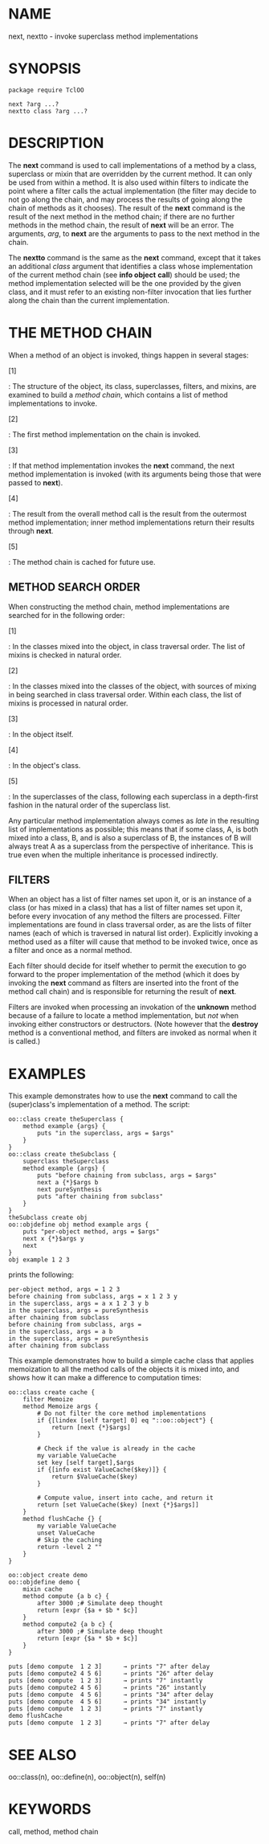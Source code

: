 # NAME

next, nextto - invoke superclass method implementations

# SYNOPSIS

    package require TclOO

    next ?arg ...?
    nextto class ?arg ...?

# DESCRIPTION

The **next** command is used to call implementations of a method by a
class, superclass or mixin that are overridden by the current method. It
can only be used from within a method. It is also used within filters to
indicate the point where a filter calls the actual implementation (the
filter may decide to not go along the chain, and may process the results
of going along the chain of methods as it chooses). The result of the
**next** command is the result of the next method in the method chain;
if there are no further methods in the method chain, the result of
**next** will be an error. The arguments, *arg*, to **next** are the
arguments to pass to the next method in the chain.

The **nextto** command is the same as the **next** command, except that
it takes an additional *class* argument that identifies a class whose
implementation of the current method chain (see **info object**
**call**) should be used; the method implementation selected will be the
one provided by the given class, and it must refer to an existing
non-filter invocation that lies further along the chain than the current
implementation.

# THE METHOD CHAIN

When a method of an object is invoked, things happen in several stages:

\[1\]

:   The structure of the object, its class, superclasses, filters, and
    mixins, are examined to build a *method chain*, which contains a
    list of method implementations to invoke.

\[2\]

:   The first method implementation on the chain is invoked.

\[3\]

:   If that method implementation invokes the **next** command, the next
    method implementation is invoked (with its arguments being those
    that were passed to **next**).

\[4\]

:   The result from the overall method call is the result from the
    outermost method implementation; inner method implementations return
    their results through **next**.

\[5\]

:   The method chain is cached for future use.

## METHOD SEARCH ORDER

When constructing the method chain, method implementations are searched
for in the following order:

\[1\]

:   In the classes mixed into the object, in class traversal order. The
    list of mixins is checked in natural order.

\[2\]

:   In the classes mixed into the classes of the object, with sources of
    mixing in being searched in class traversal order. Within each
    class, the list of mixins is processed in natural order.

\[3\]

:   In the object itself.

\[4\]

:   In the object\'s class.

\[5\]

:   In the superclasses of the class, following each superclass in a
    depth-first fashion in the natural order of the superclass list.

Any particular method implementation always comes as *late* in the
resulting list of implementations as possible; this means that if some
class, A, is both mixed into a class, B, and is also a superclass of B,
the instances of B will always treat A as a superclass from the
perspective of inheritance. This is true even when the multiple
inheritance is processed indirectly.

## FILTERS

When an object has a list of filter names set upon it, or is an instance
of a class (or has mixed in a class) that has a list of filter names set
upon it, before every invocation of any method the filters are
processed. Filter implementations are found in class traversal order, as
are the lists of filter names (each of which is traversed in natural
list order). Explicitly invoking a method used as a filter will cause
that method to be invoked twice, once as a filter and once as a normal
method.

Each filter should decide for itself whether to permit the execution to
go forward to the proper implementation of the method (which it does by
invoking the **next** command as filters are inserted into the front of
the method call chain) and is responsible for returning the result of
**next**.

Filters are invoked when processing an invokation of the **unknown**
method because of a failure to locate a method implementation, but *not*
when invoking either constructors or destructors. (Note however that the
**destroy** method is a conventional method, and filters are invoked as
normal when it is called.)

# EXAMPLES

This example demonstrates how to use the **next** command to call the
(super)class\'s implementation of a method. The script:

    oo::class create theSuperclass {
        method example {args} {
            puts "in the superclass, args = $args"
        }
    }
    oo::class create theSubclass {
        superclass theSuperclass
        method example {args} {
            puts "before chaining from subclass, args = $args"
            next a {*}$args b
            next pureSynthesis
            puts "after chaining from subclass"
        }
    }
    theSubclass create obj
    oo::objdefine obj method example args {
        puts "per-object method, args = $args"
        next x {*}$args y
        next
    }
    obj example 1 2 3

prints the following:

    per-object method, args = 1 2 3
    before chaining from subclass, args = x 1 2 3 y
    in the superclass, args = a x 1 2 3 y b
    in the superclass, args = pureSynthesis
    after chaining from subclass
    before chaining from subclass, args =
    in the superclass, args = a b
    in the superclass, args = pureSynthesis
    after chaining from subclass

This example demonstrates how to build a simple cache class that applies
memoization to all the method calls of the objects it is mixed into, and
shows how it can make a difference to computation times:

    oo::class create cache {
        filter Memoize
        method Memoize args {
            # Do not filter the core method implementations
            if {[lindex [self target] 0] eq "::oo::object"} {
                return [next {*}$args]
            }

            # Check if the value is already in the cache
            my variable ValueCache
            set key [self target],$args
            if {[info exist ValueCache($key)]} {
                return $ValueCache($key)
            }

            # Compute value, insert into cache, and return it
            return [set ValueCache($key) [next {*}$args]]
        }
        method flushCache {} {
            my variable ValueCache
            unset ValueCache
            # Skip the caching
            return -level 2 ""
        }
    }

    oo::object create demo
    oo::objdefine demo {
        mixin cache
        method compute {a b c} {
            after 3000 ;# Simulate deep thought
            return [expr {$a + $b * $c}]
        }
        method compute2 {a b c} {
            after 3000 ;# Simulate deep thought
            return [expr {$a * $b + $c}]
        }
    }

    puts [demo compute  1 2 3]      → prints "7" after delay
    puts [demo compute2 4 5 6]      → prints "26" after delay
    puts [demo compute  1 2 3]      → prints "7" instantly
    puts [demo compute2 4 5 6]      → prints "26" instantly
    puts [demo compute  4 5 6]      → prints "34" after delay
    puts [demo compute  4 5 6]      → prints "34" instantly
    puts [demo compute  1 2 3]      → prints "7" instantly
    demo flushCache
    puts [demo compute  1 2 3]      → prints "7" after delay

# SEE ALSO

oo::class(n), oo::define(n), oo::object(n), self(n)

# KEYWORDS

call, method, method chain
